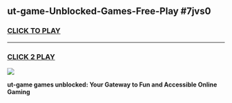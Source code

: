 
## ut-game-Unblocked-Games-Free-Play #7jvs0
<h3>
<a href="https://us.freeplayer.one?title=ut-game&ref=9M">CLICK TO PLAY</a></h3>
<hr>

<h3>
<a href="https://us.freeplayer.one?title=ut-game&ref=9M">CLICK 2 PLAY</a>
  
</h3>

<a href="https://us.freeplayer.one?title=ut-game&ref=9M"><img src="https://clearcache.store/games.png"></a>


**ut-game games unblocked: Your Gateway to Fun and Accessible Online Gaming**
